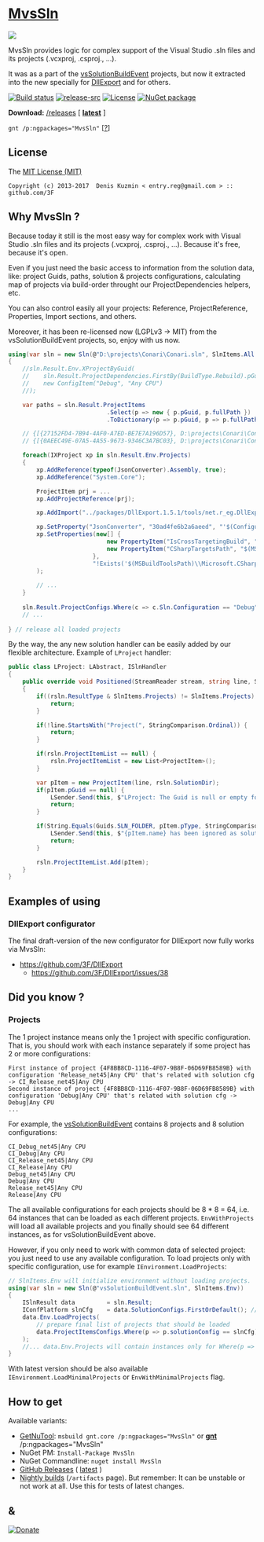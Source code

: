 # [MvsSln](https://github.com/3F/MvsSln)

[![](https://raw.githubusercontent.com/3F/MvsSln/master/MvsSln/Resources/MvsSln_v1_96px.png)](https://github.com/3F/MvsSln)

MvsSln provides logic for complex support of the Visual Studio .sln files and its projects (.vcxproj, .csproj., ...).

It was as a part of the [vsSolutionBuildEvent](https://github.com/3F/vsSolutionBuildEvent) projects, but now it extracted into the new specially for [DllExport](https://github.com/3F/DllExport/issues/38) and for others.

[![Build status](https://ci.appveyor.com/api/projects/status/if1t4rhhntpf6ut3/branch/master?svg=true)](https://ci.appveyor.com/project/3Fs/mvssln/branch/master)
[![release-src](https://img.shields.io/github/release/3F/MvsSln.svg)](https://github.com/3F/MvsSln/releases/latest)
[![License](https://img.shields.io/badge/License-MIT-74A5C2.svg)](https://github.com/3F/MvsSln/blob/master/License.txt)
[![NuGet package](https://img.shields.io/nuget/v/MvsSln.svg)](https://www.nuget.org/packages/MvsSln/) 

**Download:** [/releases](https://github.com/3F/MvsSln/releases) [ **[latest](https://github.com/3F/MvsSln/releases/latest)** ]

`gnt /p:ngpackages="MvsSln"` [[?](https://github.com/3F/GetNuTool)]

## License

The [MIT License (MIT)](https://github.com/3F/MvsSln/blob/master/License.txt)

```
Copyright (c) 2013-2017  Denis Kuzmin < entry.reg@gmail.com > :: github.com/3F
```

## Why MvsSln ?

Because today it still is the most easy way for complex work with Visual Studio .sln files and its projects (.vcxproj, .csproj., ...). Because it's free, because it's open.

Even if you just need the basic access to information from the solution data, like: project Guids, paths, solution & projects configurations, calculating map of projects via build-order throught our ProjectDependencies helpers, etc.

You can also control easily all your projects: Reference, ProjectReference, Properties, Import sections, and others.

Moreover, it has been re-licensed now (LGPLv3 -> MIT) from the vsSolutionBuildEvent projects, so, enjoy with us now.

```csharp
using(var sln = new Sln(@"D:\projects\Conari\Conari.sln", SlnItems.All & ~SlnItems.ProjectDependencies))
{
    //sln.Result.Env.XProjectByGuid(
    //    sln.Result.ProjectDependencies.FirstBy(BuildType.Rebuild).pGuid, 
    //    new ConfigItem("Debug", "Any CPU")
    //);

    var paths = sln.Result.ProjectItems
                            .Select(p => new { p.pGuid, p.fullPath })
                            .ToDictionary(p => p.pGuid, p => p.fullPath);

    // {[{27152FD4-7B94-4AF0-A7ED-BE7E7A196D57}, D:\projects\Conari\Conari\Conari.csproj]}
    // {[{0AEEC49E-07A5-4A55-9673-9346C3A7BC03}, D:\projects\Conari\ConariTest\ConariTest.csproj]}

    foreach(IXProject xp in sln.Result.Env.Projects)
    {
        xp.AddReference(typeof(JsonConverter).Assembly, true);
        xp.AddReference("System.Core");

        ProjectItem prj = ...
        xp.AddProjectReference(prj);

        xp.AddImport("../packages/DllExport.1.5.1/tools/net.r_eg.DllExport.targets", true);

        xp.SetProperty("JsonConverter", "30ad4fe6b2a6aeed", "'$(Configuration)' == 'Debug'");
        xp.SetProperties(new[] {
                            new PropertyItem("IsCrossTargetingBuild", "true"),
                            new PropertyItem("CSharpTargetsPath", "$(MSBToolsLocal)\\CrossTargeting.targets")
                        }, 
                        "!Exists('$(MSBuildToolsPath)\\Microsoft.CSharp.targets')"
        );
        
        // ...
    }
    
    sln.Result.ProjectConfigs.Where(c => c.Sln.Configuration == "Debug"); // project-cfgs by solution-cfgs
    // ...
    
} // release all loaded projects
```

By the way, the any new solution handler can be easily added by our flexible architecture. Example of `LProject` handler:

```csharp
public class LProject: LAbstract, ISlnHandler
{
    public override void Positioned(StreamReader stream, string line, SlnResult rsln)
    {
        if((rsln.ResultType & SlnItems.Projects) != SlnItems.Projects) {
            return;
        }

        if(!line.StartsWith("Project(", StringComparison.Ordinal)) {
            return;
        }

        if(rsln.ProjectItemList == null) {
            rsln.ProjectItemList = new List<ProjectItem>();
        }

        var pItem = new ProjectItem(line, rsln.SolutionDir);
        if(pItem.pGuid == null) {
            LSender.Send(this, $"LProject: The Guid is null or empty for line :: '{line}'", Message.Level.Error);
            return;
        }

        if(String.Equals(Guids.SLN_FOLDER, pItem.pType, StringComparison.OrdinalIgnoreCase)) {
            LSender.Send(this, $"{pItem.name} has been ignored as solution-folder :: '{line}'", Message.Level.Debug);
            return;
        }

        rsln.ProjectItemList.Add(pItem);
    }
}
```

## Examples of using

### DllExport configurator

The final draft-version of the new configurator for DllExport now fully works via MvsSln:

* https://github.com/3F/DllExport
    * https://github.com/3F/DllExport/issues/38

## Did you know ?

### Projects

The 1 project instance means only the 1 project with specific configuration. That is, you should work with each instance separately if some project has 2 or more configurations:

```
First instance of project {4F8BB8CD-1116-4F07-9B8F-06D69FB8589B} with configuration 'Release_net45|Any CPU' that's related with solution cfg -> CI_Release_net45|Any CPU
Second instance of project {4F8BB8CD-1116-4F07-9B8F-06D69FB8589B} with configuration 'Debug|Any CPU' that's related with solution cfg -> Debug|Any CPU
...
```

For example, the [vsSolutionBuildEvent](https://github.com/3F/vsSolutionBuildEvent) contains 8 projects and 8 solution configurations:

```
CI_Debug_net45|Any CPU
CI_Debug|Any CPU
CI_Release_net45|Any CPU
CI_Release|Any CPU
Debug_net45|Any CPU
Debug|Any CPU
Release_net45|Any CPU
Release|Any CPU
```

The all available configurations for each projects should be 8 * 8 = 64, i.e. 64 instances that can be loaded as each different projects. `EnvWithProjects` will load all available projects and you finally should see 64 different instances, as for vsSolutionBuildEvent above. 

However, if you only need to work with common data of selected project: you just need to use any available configuration. To load projects only with specific configuration, use for example `IEnvironment.LoadProjects`:

```csharp
// SlnItems.Env will initialize environment without loading projects.
using(var sln = new Sln(@"vsSolutionBuildEvent.sln", SlnItems.Env))
{
    ISlnResult data         = sln.Result;
    IConfPlatform slnCfg    = data.SolutionConfigs.FirstOrDefault(); // to get first available solution configuration
    data.Env.LoadProjects(
        // prepare final list of projects that should be loaded
        data.ProjectItemsConfigs.Where(p => p.solutionConfig == slnCfg)
    );    
    //... data.Env.Projects will contain instances only for Where(p => p.solutionConfig == slnCfg) i.e. 8 in total
}
```

With latest version should be also available `IEnvironment.LoadMinimalProjects` or `EnvWithMinimalProjects` flag.

## How to get

Available variants:

* [GetNuTool](https://github.com/3F/GetNuTool): `msbuild gnt.core /p:ngpackages="MvsSln"` or **[gnt](https://github.com/3F/GetNuTool/releases/download/v1.6/gnt.bat)** /p:ngpackages="MvsSln"
* NuGet PM: `Install-Package MvsSln`
* NuGet Commandline: `nuget install MvsSln`
* [GitHub Releases](https://github.com/3F/MvsSln/releases) ( [latest](https://github.com/3F/MvsSln/releases/latest) )
* [Nightly builds](https://ci.appveyor.com/project/3Fs/mvssln/history) (`/artifacts` page). But remember: It can be unstable or not work at all. Use this for tests of latest changes.


## &

[![Donate](https://www.paypalobjects.com/en_US/i/btn/btn_donate_SM.gif)](https://www.paypal.com/cgi-bin/webscr?cmd=_donations&business=entry%2ereg%40gmail%2ecom&lc=US&item_name=3F%2dOpenSource%20%5b%20github%2ecom%2f3F&currency_code=USD&bn=PP%2dDonationsBF%3abtn_donate_SM%2egif%3aNonHosted)
